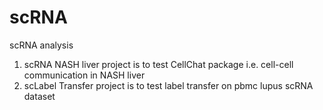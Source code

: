 # scRNA
scRNA analysis
1. scRNA NASH liver project is to test CellChat package i.e. cell-cell communication in NASH liver 
2. scLabel Transfer project is to test label transfer on pbmc lupus scRNA dataset

